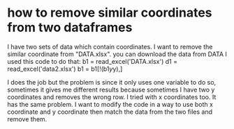 
# how to remove similar coordinates from two dataframes

I have two sets of data which contain coordinates. I want to remove the similar coordinate from "DATA.xlsx".
you can download the data from
DATA
I used this code to do that:
b1 = read_excel('DATA.xlsx')
d1 = read_excel('data2.xlsx')
b1 = b1[!(b1$y %in% d1$y),]

I does the job but the problem is since it only uses one variable to do so, sometimes it gives me different results because sometimes I have two y coordinates and removes the wrong row. I tried with x coordinates too. It has the same problem. I want to modify the code in a way to use both x coordinate and y coordinate then match the data from the two files and remove them.

        